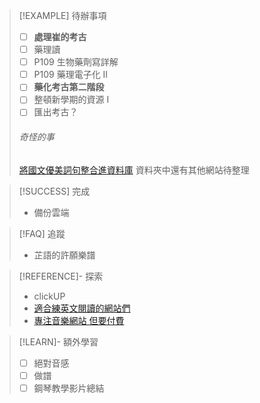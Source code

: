 > [!EXAMPLE] 待辦事項
>   - [ ] **處理崔的考古**
>  - [ ] 藥理讀
> - [ ] P109 生物藥劑寫詳解
> - [ ] P109 藥理電子化 II
> - [ ] **藥化考古第二階段**
> - [ ] 整頓新學期的資源 I
> - [ ] 匯出考古？
> ###### 奇怪的事
> [將國文優美詞句整合進資料庫](https://www.clearnotebooks.com/zh-TW/notebooks/638108)
> 資料夾中還有其他網站待整理

> [!SUCCESS] 完成
> - 備份雲端

> [!FAQ] 追蹤
>  - 芷語的許願樂譜

> [!REFERENCE]- 探索
> - clickUP
> - [適合練英文閱讀的網站們](https://www.cw.com.tw/article/5082768)
> - [專注音樂網站 但要付費](https://www.brain.fm/)

> [!LEARN]- 額外學習
> - [ ] 絕對音感
> - [ ] 做譜
> - [ ] 鋼琴教學影片總結
